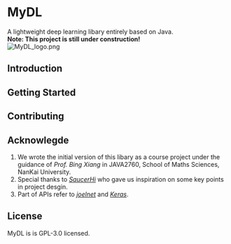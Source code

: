 # MyDL
A lightweight deep learning libary entirely based on Java.  
**Note: This project is still under construction!**   
![MyDL_logo.png](https://i.loli.net/2020/06/20/EV83WbDZXSqHzAe.png)

## Introduction

## Getting Started

## Contributing

## Acknowlegde
1. We wrote the initial version of this libary as a course project under the guidance of *Prof. Bing Xiang* in JAVA2760, School of Maths Sciences, NanKai University.
2. Special thanks to *[SaucerHi](https://github.com/Shiien)* who gave us inspiration on some key points in project desgin.
3. Part of APIs refer to *[joelnet](https://github.com/joelgrus/joelnet)* and *[Keras](https://github.com/keras-team/keras)*.
## License
MyDL is is GPL-3.0 licensed.